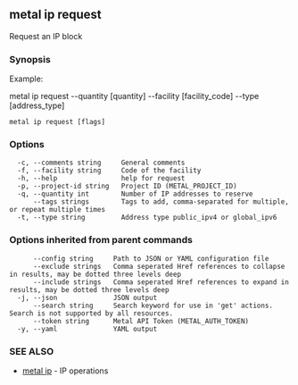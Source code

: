 ## metal ip request

Request an IP block

### Synopsis

Example:

metal ip request --quantity [quantity] --facility [facility_code] --type [address_type]

	

```
metal ip request [flags]
```

### Options

```
  -c, --comments string     General comments
  -f, --facility string     Code of the facility
  -h, --help                help for request
  -p, --project-id string   Project ID (METAL_PROJECT_ID)
  -q, --quantity int        Number of IP addresses to reserve
      --tags strings        Tags to add, comma-separated for multiple, or repeat multiple times
  -t, --type string         Address type public_ipv4 or global_ipv6
```

### Options inherited from parent commands

```
      --config string     Path to JSON or YAML configuration file
      --exclude strings   Comma seperated Href references to collapse in results, may be dotted three levels deep
      --include strings   Comma seperated Href references to expand in results, may be dotted three levels deep
  -j, --json              JSON output
      --search string     Search keyword for use in 'get' actions. Search is not supported by all resources.
      --token string      Metal API Token (METAL_AUTH_TOKEN)
  -y, --yaml              YAML output
```

### SEE ALSO

* [metal ip](metal_ip.md)	 - IP operations

